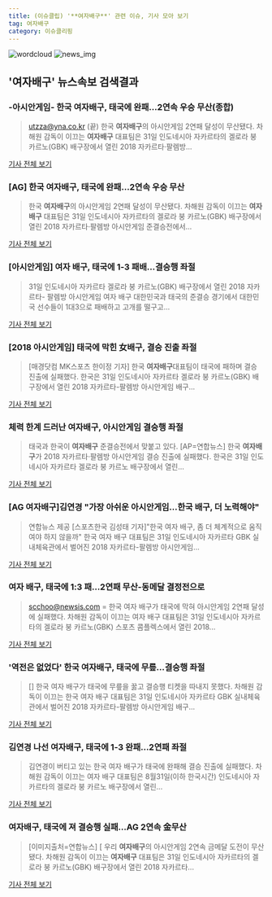```yaml
---
title: (이슈클립) '**여자배구**' 관련 이슈, 기사 모아 보기
tag: 여자배구
category: 이슈클리핑
---
```

![wordcloud](https://s3.ap-northeast-2.amazonaws.com/lyrics101-wordcloud/2018-08-31-1535721643.png)
![news_img](https://user-images.githubusercontent.com/42597476/44507050-1206f400-a6e4-11e8-8d98-7ffbfebb353f.png)
## **'**여자배구**'** 뉴스속보 검색결과
### -아시안게임- 한국 **여자배구**, 태국에 완패…2연속 우승 무산(종합)

>utzza@yna.co.kr (끝) 한국 **여자배구**의 아시안게임 2연패 달성이 무산됐다. 차해원 감독이 이끄는 **여자배구** 대표팀은 31일 인도네시아 자카르타의 겔로라 붕 카르노(GBK) 배구장에서 열린 2018 자카르타·팔렘방...

<a href="http://app.yonhapnews.co.kr/YNA/Basic/SNS/r.aspx?c=AKR20180831180051007&did=1195m" target="_blank">기사 전체 보기</a>

### [AG] 한국 **여자배구**, 태국에 완패…2연속 우승 무산

>한국 **여자배구**의 아시안게임 2연패 달성이 무산됐다. 차해원 감독이 이끄는 **여자배구** 대표팀은 31일 인도네시아 자카르타의 겔로라 붕 카르노(GBK) 배구장에서 열린 2018 자카르타·팔렘방 아시안게임 준결승전에서...

<a href="http://imnews.imbc.com/news/2018/sports/article/4796982_22674.html" target="_blank">기사 전체 보기</a>

### [아시안게임] 여자 배구, 태국에 1-3 패배…결승행 좌절

>31일 인도네시아 자카르타 겔로라 붕 카르노(GBK) 배구장에서 열린 2018 자카르타- 팔렘방 아시안게임 여자 배구 대한민국과 태국의 준결승 경기에서 대한민국 선수들이 1대3으로 패배하고 고개를 떨구고...

<a href="http://news1.kr/articles/?3414451" target="_blank">기사 전체 보기</a>

### [2018 아시안게임] 태국에 막힌 女배구, 결승 진출 좌절

>[매경닷컴 MK스포츠 한이정 기자] 한국 **여자배구**대표팀이 태국에 패하며 결승 진출에 실패했다. 한국은 31일 인도네시아 자카르타 겔로라 붕 카르노(GBK) 배구장에서 열린 2018 자카르타-팔렘방 아시안게임 배구...

<a href="http://sports.mk.co.kr/view.php?year=2018&no=550399" target="_blank">기사 전체 보기</a>

### 체력 한계 드러난 **여자배구**, 아시안게임 결승행 좌절

>태국과 한국이 **여자배구** 준결승전에서 맞붙고 있다. [AP=연합뉴스] 한국 **여자배구**가 2018 자카르타·팔렘방 아시안게임 결승 진출에 실패했다. 한국은 31일 인도네시아 자카르타 겔로라 붕 카르노 배구장에서 열린...

<a href="http://news.joins.com/article/olink/22524604" target="_blank">기사 전체 보기</a>

### [AG **여자배구**]김연경 "가장 아쉬운 아시안게임…한국 배구, 더 노력해야"

>연합뉴스 제공 [스포츠한국 김성태 기자]"한국 여자 배구, 좀 더 체계적으로 움직여야 하지 않을까" 한국 여자 배구 대표팀은 31일 인도네시아 자카르타 GBK 실내체육관에서 벌어진 2018 자카르타-팔렘방 아시안게임...

<a href="http://sports.hankooki.com/lpage/moresports/201808/sp20180831220809136530.htm" target="_blank">기사 전체 보기</a>

### 여자 배구, 태국에 1:3 패…2연패 무산-동메달 결정전으로

>scchoo@newsis.com = 한국 여자 배구가 태국에 막혀 아시안게임 2연패 달성에 실패했다. 차해원 감독이 이끄는 여자 배구 대표팀은 31일 인도네시아 자카르타의 겔로라 붕 카르노(GBK) 스포츠 콤플렉스에서 열린 2018...

<a href="http://www.newsis.com/view/?id=NISX20180831_0000406414&cID=10506&pID=10500" target="_blank">기사 전체 보기</a>

### '역전은 없었다' 한국 **여자배구**, 태국에 무릎…결승행 좌절

>[] 한국 여자 배구가 태국에 무릎을 꿇고 결승행 티켓을 따내지 못했다. 차해원 감독이 이끄는 한국 여자 배구 대표팀은 31일 인도네시아 자카르타 GBK 실내체육관에서 벌어진 2018 자카르타-팔렘방 아시안게임 배구...

<a href="http://www.mydaily.co.kr/new_yk/html/read.php?newsid=201808312038967976&ext=na" target="_blank">기사 전체 보기</a>

### 김연경 나선 **여자배구**, 태국에 1-3 완패…2연패 좌절

>김연경이 버티고 있는 한국 여자 배구가 태국에 완패해 결승 진출에 실패했다. 차해원 감독이 이끄는 여자 배구 대표팀은 8월31일(이하 한국시간) 인도네시아 자카르타의 겔로라 붕 카르노 배구장에서 열린...

<a href="http://www.newsen.com/news_view.php?uid=201808312057533040" target="_blank">기사 전체 보기</a>

### **여자배구**, 태국에 져 결승행 실패…AG 2연속 金무산

>[이미지출처=연합뉴스] [ 우리 **여자배구**의 아시안게임 2연속 금메달 도전이 무산됐다. 차해원 감독이 이끄는 **여자배구** 대표팀은 31일 인도네시아 자카르타의 겔로라 붕 카르노(GBK) 배구장에서 열린 2018 자카르타...

<a href="http://view.asiae.co.kr/news/view.htm?idxno=2018083121360281800" target="_blank">기사 전체 보기</a>


